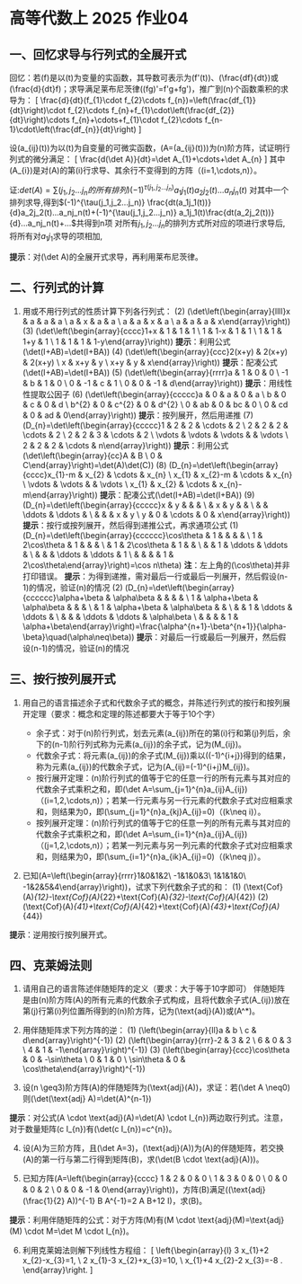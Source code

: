 # 高等代数上 2025 作业04
## 一、回忆求导与行列式的全展开式
回忆：若\(f\)是以\(t\)为变量的实函数，其导数可表示为\(f'(t)\)、\(\frac{df}{dt}\)或\(\frac{d}{dt}f\)；求导满足莱布尼茨律\((fg)'=f'g+fg'\)，推广到\(n\)个函数乘积的求导为：
\[
\frac{d}{dt}(f_{1}\cdot f_{2}\cdots f_{n})=\left(\frac{df_{1}}{dt}\right)\cdot f_{2}\cdots f_{n}+f_{1}\cdot\left(\frac{df_{2}}{dt}\right)\cdots f_{n}+\cdots+f_{1}\cdot f_{2}\cdots f_{n-1}\cdot\left(\frac{df_{n}}{dt}\right)
\]

设\(a_{ij}(t)\)为以\(t\)为自变量的可微实函数，\(A=(a_{ij}(t))\)为\(n\)阶方阵，试证明行列式的微分满足：
\[
\frac{d(\det A)}{dt}=\det A_{1}+\cdots+\det A_{n}
\]
其中\(A_{i}\)是对\(A\)的第\(i\)行求导、其余行不变得到的方阵（\(i=1,\cdots,n\)）。

证:$det(A)=\sum{(j_1,j_2...j_n的所有排列)}{(-1)^{\tau(j_1,j_2...j_n)}a_1j_1(t)a_2j_2(t)...a_nj_n(t)}$
对其中一个排列求导,得到$(-1)^{\tau(j_1,j_2...j_n)} \frac{dt(a_1j_1(t))}{d}a_2j_2(t)...a_nj_n(t)+(-1)^{\tau(j_1,j_2...j_n)} a_1j_1(t)\frac{dt(a_2j_2(t))}{d}...a_nj_n(t)+...$共得到n项
对所有$j_1,j_2...j_n$的排列方式所对应的项进行求导后,将所有对$a_1j_1$求导的项相加,

**提示**：对\(\det A\)的全展开式求导，再利用莱布尼茨律。


## 二、行列式的计算
1. 用或不用行列式的性质计算下列各行列式：
    (2) \(\det\left(\begin{array}{llll}x & a & a & a \\ a & x & a & a \\ a & a & x & a \\ a & a & a & x\end{array}\right)\)
    (3) \(\det\left(\begin{array}{cccc}1+x & 1 & 1 & 1 \\ 1 & 1-x & 1 & 1 \\ 1 & 1 & 1+y & 1 \\ 1 & 1 & 1 & 1-y\end{array}\right)\)
    **提示**：利用公式\(\det(I+AB)=\det(I+BA)\)
    (4) \(\det\left(\begin{array}{ccc}2(x+y) & 2(x+y) & 2(x+y) \\ x & x+y & y \\ x+y & y & x\end{array}\right)\)
    **提示**：配凑公式\(\det(I+AB)=\det(I+BA)\)
    (5) \(\det\left(\begin{array}{rrrr}a & 1 & 0 & 0 \\ -1 & b & 1 & 0 \\ 0 & -1 & c & 1 \\ 0 & 0 & -1 & d\end{array}\right)\)
    **提示**：用线性性提取公因子
    (6) \(\det\left(\begin{array}{ccccc}a & 0 & a & 0 & a \\ b & 0 & c & 0 & d \\ b^{2} & 0 & c^{2} & 0 & d^{2} \\ 0 & ab & 0 & bc & 0 \\ 0 & cd & 0 & ad & 0\end{array}\right)\)
    **提示**：按列展开，然后用递推
    (7) \(D_{n}=\det\left(\begin{array}{ccccc}1 & 2 & 2 & \cdots & 2 \\ 2 & 2 & 2 & \cdots & 2 \\ 2 & 2 & 3 & \cdots & 2 \\ \vdots & \vdots & \vdots & & \vdots \\ 2 & 2 & 2 & \cdots & n\end{array}\right)\)
    **提示**：利用公式\(\det\left(\begin{array}{cc}A & B \\ 0 & C\end{array}\right)=\det(A)\det(C)\)
    (8) \(D_{n}=\det\left(\begin{array}{cccc}x_{1}-m & x_{2} & \cdots & x_{n} \\ x_{1} & x_{2}-m & \cdots & x_{n} \\ \vdots & \vdots & & \vdots \\ x_{1} & x_{2} & \cdots & x_{n}-m\end{array}\right)\)
    **提示**：配凑公式\(\det(I+AB)=\det(I+BA)\)
    (9) \(D_{n}=\det\left(\begin{array}{ccccc}x & y & & & \\ & x & y & & \\ & & \ddots & \ddots & \\ & & & x & y \\ y & 0 & \cdots & 0 & x\end{array}\right)\)
    **提示**：按行或按列展开，然后得到递推公式，再求通项公式
    (1) \(D_{n}=\det\left(\begin{array}{cccccc}\cos\theta & 1 & & & & \\ 1 & 2\cos\theta & 1 & & & \\ & 1 & 2\cos\theta & 1 & & \\ & & 1 & \ddots & \ddots & \\ & & & \ddots & \ddots & 1 \\ & & & & 1 & 2\cos\theta\end{array}\right)=\cos n\theta\)
    **注**：左上角的\(\cos\theta\)并非打印错误。
    **提示**：为得到递推，需对最后一行或最后一列展开，然后假设\(n-1\)的情况，验证\(n\)的情况
    (2) \(D_{n}=\det\left(\begin{array}{cccccc}\alpha+\beta & \alpha\beta & & & & \\ 1 & \alpha+\beta & \alpha\beta & & & \\ & 1 & \alpha+\beta & \alpha\beta & & \\ & & 1 & \ddots & \ddots & \\ & & & \ddots & \ddots & \alpha\beta \\ & & & & 1 & \alpha+\beta\end{array}\right)=\frac{\alpha^{n+1}-\beta^{n+1}}{\alpha-\beta}\quad(\alpha\neq\beta)\)
    **提示**：对最后一行或最后一列展开，然后假设\(n-1\)的情况，验证\(n\)的情况


## 三、按行按列展开式
1. 用自己的语言描述余子式和代数余子式的概念，并陈述行列式的按行和按列展开定理（要求：概念和定理的陈述都要大于等于10个字）
    - 余子式：对于\(n\)阶行列式，划去元素\(a_{ij}\)所在的第\(i\)行和第\(j\)列后，余下的\(n-1\)阶行列式称为元素\(a_{ij}\)的余子式，记为\(M_{ij}\)。
    - 代数余子式：将元素\(a_{ij}\)的余子式\(M_{ij}\)乘以\((-1)^{i+j}\)得到的结果，称为元素\(a_{ij}\)的代数余子式，记为\(A_{ij}=(-1)^{i+j}M_{ij}\)。
    - 按行展开定理：\(n\)阶行列式的值等于它的任意一行的所有元素与其对应的代数余子式乘积之和，即\(\det A=\sum_{j=1}^{n}a_{ij}A_{ij}\)（\(i=1,2,\cdots,n\)）；若某一行元素与另一行元素的代数余子式对应相乘求和，则结果为0，即\(\sum_{j=1}^{n}a_{kj}A_{ij}=0\)（\(k\neq i\)）。
    - 按列展开定理：\(n\)阶行列式的值等于它的任意一列的所有元素与其对应的代数余子式乘积之和，即\(\det A=\sum_{i=1}^{n}a_{ij}A_{ij}\)（\(j=1,2,\cdots,n\)）；若某一列元素与另一列元素的代数余子式对应相乘求和，则结果为0，即\(\sum_{i=1}^{n}a_{ik}A_{ij}=0\)（\(k\neq j\)）。

2. 已知\(A=\left(\begin{array}{rrrr}1&0&1&2\\ -1&1&0&3\\ 1&1&1&0\\ -1&2&5&4\end{array}\right)\)，试求下列代数余子式的和：
    (1) \(\text{Cof}(A)_{12}-\text{Cof}(A)_{22}+\text{Cof}(A)_{32}-\text{Cof}(A)_{42}\)
    (2) \(\text{Cof}(A)_{41}+\text{Cof}(A)_{42}+\text{Cof}(A)_{43}+\text{Cof}(A)_{44}\)

**提示**：逆用按行按列展开式。


## 四、克莱姆法则
1. 请用自己的语言陈述伴随矩阵的定义（要求：大于等于10字即可）
伴随矩阵是由\(n\)阶方阵\(A\)的所有元素的代数余子式构成，且将代数余子式\(A_{ij}\)放在第\(j\)行第\(i\)列位置所得到的\(n\)阶方阵，记为\(\text{adj}(A)\)或\(A^*\)。

2. 用伴随矩阵求下列方阵的逆：
    (1) \(\left(\begin{array}{ll}a & b \\ c & d\end{array}\right)^{-1}\)
    (2) \(\left(\begin{array}{rrr}-2 & 3 & 2 \\ 6 & 0 & 3 \\ 4 & 1 & -1\end{array}\right)^{-1}\)
    (3) \(\left(\begin{array}{ccc}\cos\theta & 0 & -\sin\theta \\ 0 & 1 & 0 \\ \sin\theta & 0 & \cos\theta\end{array}\right)^{-1}\)

3. 设\(n \geq3\)阶方阵\(A\)的伴随矩阵为\(\text{adj}(A)\)，求证：若\(\det A \neq0\)则\(\det(\text{adj} A)=\det(A)^{n-1}\)

**提示**：对公式\(A \cdot \text{adj}(A)=\det(A) \cdot I_{n}\)两边取行列式。注意，对于数量矩阵\(c I_{n}\)有\(\det(c I_{n})=c^{n}\)。

4. 设\(A\)为三阶方阵，且\(\det A=3\)，\(\text{adj}(A)\)为\(A\)的伴随矩阵，若交换\(A\)的第一行与第二行得到矩阵\(B\)，求\(\det(B \cdot \text{adj}(A))\)。

5. 已知方阵\(A=\left(\begin{array}{cccc} 1 & 2 & 0 & 0 \\ 1 & 3 & 0 & 0 \\ 0 & 0 & 0 & 2 \\ 0 & 0 & -1 & 0\end{array}\right)\)，方阵\(B\)满足\((\text{adj}(\frac{1}{2} A))^{-1} B A^{-1}=2 A B+12 I\)，求\(B\)。

**提示**：利用伴随矩阵的公式：对于方阵\(M\)有\(M \cdot \text{adj}(M)=\text{adj}(M) \cdot M=\det M \cdot I_{n}\)。

6. 利用克莱姆法则解下列线性方程组：
\[
\left\{\begin{array}{l} 3 x_{1}+2 x_{2}-x_{3}=1, \\ 2 x_{1}-3 x_{2}+x_{3}=10, \\ x_{1}+4 x_{2}-2 x_{3}=-8 . \end{array}\right.
\]